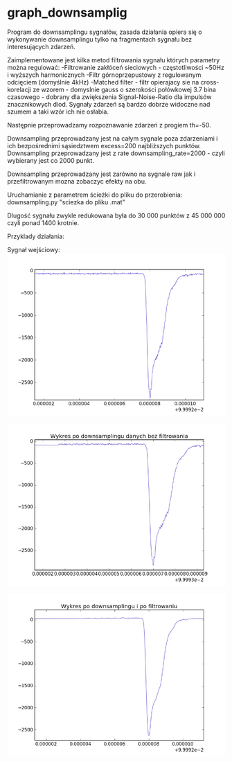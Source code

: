 # graph_downsamplig

Program do downsamplingu sygnałów, zasada działania opiera się o wykonywanie downsamplingu tylko na fragmentach sygnału bez interesujących zdarzeń.

Zaimplementowane jest kilka metod filtrowania sygnału których parametry można regulować:
-Filtrowanie zakłóceń sieciowych - częstotliwości ~50Hz i wyższych harmonicznych
-Filtr górnoprzepustowy z regulowanym odcięciem (domyślnie 4kHz)
-Matched filter - filtr opierajacy sie na cross-korelacji ze wzorem - domyslnie gauss o szerokości połówkowej 3.7 bina czasowego - 
dobrany dla zwiększenia Signal-Noise-Ratio dla impulsów znacznikowych diod. Sygnały zdarzeń są bardzo dobrze widoczne nad szumem a taki wzór ich nie osłabia.

Następnie przeprowadzamy rozpoznawanie zdarzeń z progiem th=-50.

Downsampling przeprowadzany jest na całym sygnale poza zdarzeniami i ich bezpośrednimi sąsiedztwem excess=200 najbliższych punktów.
Downsampling przeprowadzany jest z rate downsampling_rate=2000 - czyli wybierany jest co 2000 punkt.

Downsampling przeprowadzany jest zarówno na sygnale raw jak i przefiltrowanym mozna zobaczyc efekty na obu.

Uruchamianie z parametrem ścieżki do pliku do przerobienia:
downsampling.py "sciezka do pliku .mat"

Dlugość sygnału zwykle redukowana była do 30 000 punktów z 45 000 000 czyli ponad 1400 krotnie.


Przyklady działania:

Sygnał wejściowy:
![alt text](https://github.com/wojzwo/graph_downsamplig/blob/master/zdarzenie_bezniczego.png)

![alt text](https://github.com/wojzwo/graph_downsamplig/blob/master/zdarzenie1.png)

![alt text](https://github.com/wojzwo/graph_downsamplig/blob/master/zdarzenie2.png)

